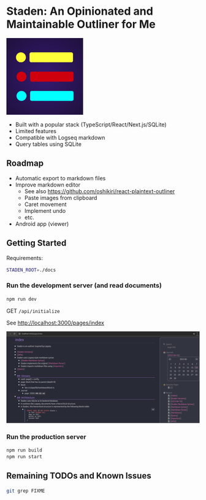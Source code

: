# Staden: An Opinionated and Maintainable Outliner for Me

<img src="./docs/icon.png" alt="staden icon" width="200" height="200" />

- Built with a popular stack (TypeScript/React/Next.js/SQLite)
- Limited features
- Compatible with Logseq markdown
- Query tables using SQLite

## Roadmap
- Automatic export to markdown files
- Improve markdown editor
  - See also https://github.com/oshikiri/react-plaintext-outliner
  - Paste images from clipboard
  - Caret movement
  - Implement undo
  - etc.
- Android app (viewer)

## Getting Started

Requirements:

```bash
STADEN_ROOT=./docs
```

### Run the development server (and read documents)

```bash
npm run dev
```

GET `/api/initialize`

See <http://localhost:3000/pages/index>

![Screenshot at /pages/index](./docs/index-screenshot.png)

### Run the production server

```bash
npm run build
npm run start
```

## Remaining TODOs and Known Issues

```bash
git grep FIXME
```
